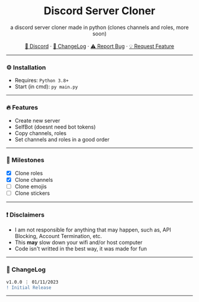 <div align="center">
  <h1 align="center">Discord Server Cloner</h1>
  <p align="center">
    a discord server cloner made in python (clones channels and roles, more soon) 
    <br />
    <br />
    <a href="https://discord.gg/2GZyebsEA8">💬 Discord</a>
    ·
    <a href="https://github.com/mciem/DiscordServerCloner#-changelog">📜 ChangeLog</a>
    ·
    <a href="https://github.com/mciem/DiscordServerCloner/issues">⚠️ Report Bug</a>
    ·
    <a href="https://github.com/mciem/DiscordServerCloner/issues">💡 Request Feature</a>
  </p>
</div>

---


### ⚙️ Installation

- Requires: `Python 3.8+`
- Start (in cmd): `py main.py`

---

### 🔥 Features

- Create new server
- SelfBot (doesnt need bot tokens)
- Copy channels, roles
- Set channels and roles in a good order

---

### 🚀 Milestones

- [X] Clone roles
- [X] Clone channels
- [ ] Clone emojis
- [ ] Clone stickers

---

### ❗ Disclaimers

- I am not responsible for anything that may happen, such as, API Blocking, Account Termination, etc.
- This **may** slow down your wifi and/or host computer
- Code isn't writted in the best way, it was made for fun

---

### 📜 ChangeLog

```diff
v1.0.0 ⋮ 01/11/2023
! Initial Release
```

---
